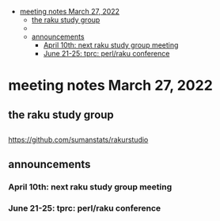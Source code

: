 - [meeting notes March 27, 2022](#org7821e4c)
  - [the raku study group](#orgb9865cd)
  - [](#org03c3954)
  - [announcements](#orgda595e8)
    - [April 10th: next raku study group meeting](#orgd7457ef)
    - [June 21-25: tprc: perl/raku conference](#org85d2cea)


<a id="org7821e4c"></a>

# meeting notes March 27, 2022


<a id="orgb9865cd"></a>

## the raku study group


<a id="org03c3954"></a>

## 

<https://github.com/sumanstats/rakurstudio>


<a id="orgda595e8"></a>

## announcements


<a id="orgd7457ef"></a>

### April 10th: next raku study group meeting


<a id="org85d2cea"></a>

### June 21-25: tprc: perl/raku conference
